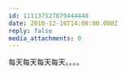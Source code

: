```yaml
---
id: 111137527879444448
date: 2010-12-18T14:08:00.000Z
reply: false
media_attachments: 0
---
```


每天每天每天每天。。。。 ​​​​

